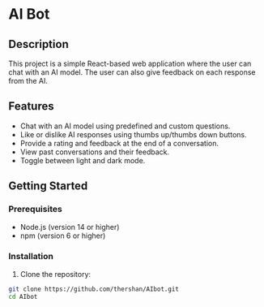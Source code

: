 # AI Bot

## Description

This project is a simple React-based web application where the user can chat with an AI model. The user can also give feedback on each response from the AI.

## Features

- Chat with an AI model using predefined and custom questions.
- Like or dislike AI responses using thumbs up/thumbs down buttons.
- Provide a rating and feedback at the end of a conversation.
- View past conversations and their feedback.
- Toggle between light and dark mode.

## Getting Started

### Prerequisites

- Node.js (version 14 or higher)
- npm (version 6 or higher)

### Installation

1. Clone the repository:

```sh
git clone https://github.com/thershan/AIbot.git
cd AIbot
